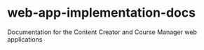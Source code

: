 # web-app-implementation-docs
Documentation for the Content Creator and Course Manager web applications

